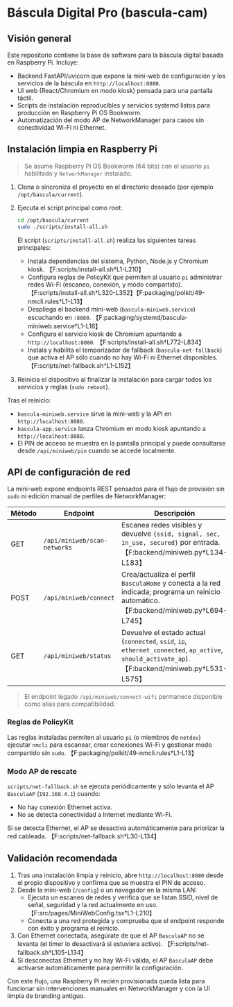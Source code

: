 # Báscula Digital Pro (bascula-cam)

## Visión general

Este repositorio contiene la base de software para la báscula digital basada en Raspberry Pi.
Incluye:

- Backend FastAPI/uvicorn que expone la mini-web de configuración y los servicios de la báscula en `http://localhost:8080`.
- UI web (React/Chromium en modo kiosk) pensada para una pantalla táctil.
- Scripts de instalación reproducibles y servicios systemd listos para producción en Raspberry Pi OS Bookworm.
- Automatización del modo AP de NetworkManager para casos sin conectividad Wi-Fi ni Ethernet.

## Instalación limpia en Raspberry Pi

> Se asume Raspberry Pi OS Bookworm (64 bits) con el usuario `pi` habilitado y `NetworkManager` instalado.

1. Clona o sincroniza el proyecto en el directorio deseado (por ejemplo `/opt/bascula/current`).
2. Ejecuta el script principal como root:

   ```bash
   cd /opt/bascula/current
   sudo ./scripts/install-all.sh
   ```

   El script (`scripts/install-all.sh`) realiza las siguientes tareas principales:

   - Instala dependencias del sistema, Python, Node.js y Chromium kiosk. 【F:scripts/install-all.sh†L1-L210】
   - Configura reglas de PolicyKit que permiten al usuario `pi` administrar redes Wi-Fi (escaneo, conexión, y modo compartido). 【F:scripts/install-all.sh†L320-L352】【F:packaging/polkit/49-nmcli.rules†L1-L13】
   - Despliega el backend mini-web (`bascula-miniweb.service`) escuchando en `:8080`. 【F:packaging/systemd/bascula-miniweb.service†L1-L16】
   - Configura el servicio kiosk de Chromium apuntando a `http://localhost:8080`. 【F:scripts/install-all.sh†L772-L834】
   - Instala y habilita el temporizador de fallback (`bascula-net-fallback`) que activa el AP sólo cuando no hay Wi-Fi ni Ethernet disponibles. 【F:scripts/net-fallback.sh†L1-L152】

3. Reinicia el dispositivo al finalizar la instalación para cargar todos los servicios y reglas (`sudo reboot`).

Tras el reinicio:

- `bascula-miniweb.service` sirve la mini-web y la API en `http://localhost:8080`.
- `bascula-app.service` lanza Chromium en modo kiosk apuntando a `http://localhost:8080`.
- El PIN de acceso se muestra en la pantalla principal y puede consultarse desde `/api/miniweb/pin` cuando se accede localmente.

## API de configuración de red

La mini-web expone endpoints REST pensados para el flujo de provisión sin `sudo` ni edición manual de perfiles de NetworkManager:

| Método | Endpoint                    | Descripción                                                                           |
|--------|-----------------------------|---------------------------------------------------------------------------------------|
| GET    | `/api/miniweb/scan-networks`| Escanea redes visibles y devuelve `{ssid, signal, sec, in_use, secured}` por entrada. 【F:backend/miniweb.py†L134-L183】|
| POST   | `/api/miniweb/connect`      | Crea/actualiza el perfil `BasculaHome` y conecta a la red indicada; programa un reinicio automático. 【F:backend/miniweb.py†L694-L745】|
| GET    | `/api/miniweb/status`       | Devuelve el estado actual (`connected`, `ssid`, `ip`, `ethernet_connected`, `ap_active`, `should_activate_ap`). 【F:backend/miniweb.py†L531-L575】|

> El endpoint legado `/api/miniweb/connect-wifi` permanece disponible como alias para compatibilidad.

### Reglas de PolicyKit

Las reglas instaladas permiten al usuario `pi` (o miembros de `netdev`) ejecutar `nmcli` para escanear, crear conexiones Wi-Fi y gestionar modo compartido sin `sudo`. 【F:packaging/polkit/49-nmcli.rules†L1-L13】

### Modo AP de rescate

`scripts/net-fallback.sh` se ejecuta periódicamente y sólo levanta el AP `BasculaAP` (`192.168.4.1`) cuando:

- No hay conexión Ethernet activa.
- No se detecta conectividad a Internet mediante Wi-Fi.

Si se detecta Ethernet, el AP se desactiva automáticamente para priorizar la red cableada. 【F:scripts/net-fallback.sh†L30-L134】

## Validación recomendada

1. Tras una instalación limpia y reinicio, abre `http://localhost:8080` desde el propio dispositivo y confirma que se muestra el PIN de acceso.
2. Desde la mini-web (`/config`) o un navegador en la misma LAN:
   - Ejecuta un escaneo de redes y verifica que se listan SSID, nivel de señal, seguridad y la red actualmente en uso. 【F:src/pages/MiniWebConfig.tsx†L1-L210】
   - Conecta a una red protegida y comprueba que el endpoint responde con éxito y programa el reinicio.
3. Con Ethernet conectada, asegúrate de que el AP `BasculaAP` no se levanta (el timer lo desactivará si estuviera activo). 【F:scripts/net-fallback.sh†L105-L134】
4. Si desconectas Ethernet y no hay Wi-Fi válida, el AP `BasculaAP` debe activarse automáticamente para permitir la configuración.

Con este flujo, una Raspberry Pi recién provisionada queda lista para funcionar sin intervenciones manuales en NetworkManager y con la UI limpia de branding antiguo.

